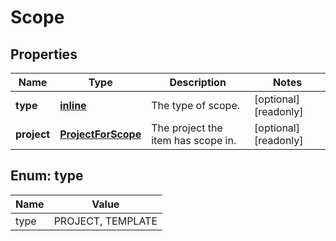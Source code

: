 
# Scope

## Properties
Name | Type | Description | Notes
------------ | ------------- | ------------- | -------------
**type** | [**inline**](#TypeEnum) | The type of scope. |  [optional] [readonly]
**project** | [**ProjectForScope**](ProjectForScope.md) | The project the item has scope in. |  [optional] [readonly]


<a name="TypeEnum"></a>
## Enum: type
Name | Value
---- | -----
type | PROJECT, TEMPLATE



